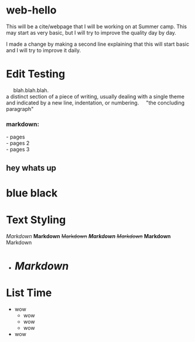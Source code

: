 # web-hello
This will be a cite/webpage that I will be working on at Summer camp.
This may start as very basic, but I will try to improve the quality day by day.

I made a change by making a second line explaining that this will start basic and I will try to improve it daily.


# Edit Testing
&nbsp;&nbsp;&nbsp;&nbsp; blah.blah.blah.  
a distinct section of a piece of writing, usually dealing with a single theme and indicated by a new line, indentation, or numbering.
&nbsp;&nbsp;&nbsp;&nbsp;"the concluding paragraph"  

### markdown:  
\- pages  
\- pages 2  
\- pages 3  

hey whats up
-
blue black
=

# Text Styling

*Markdown*
**Markdown**
~~Markdown~~
***Markdown***
*~~Markdown~~*
__Markdown__
Markdown

* # *Markdown*

# List Time
- wow
  - wow
  - wow
  - wow 
- wow
